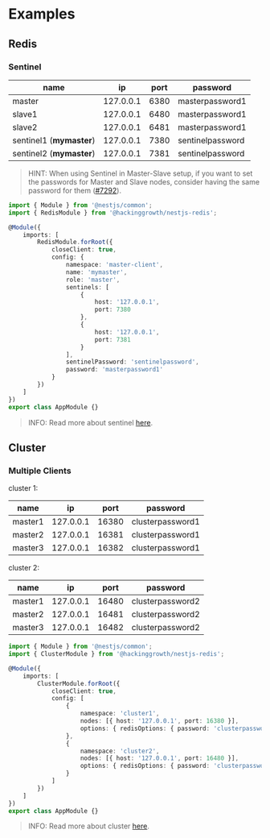 # Examples

## Redis

### Sentinel

| name                     | ip        | port | password         |
| ------------------------ | --------- | ---- | ---------------- |
| master                   | 127.0.0.1 | 6380 | masterpassword1  |
| slave1                   | 127.0.0.1 | 6480 | masterpassword1  |
| slave2                   | 127.0.0.1 | 6481 | masterpassword1  |
| sentinel1 (**mymaster**) | 127.0.0.1 | 7380 | sentinelpassword |
| sentinel2 (**mymaster**) | 127.0.0.1 | 7381 | sentinelpassword |

> HINT: When using Sentinel in Master-Slave setup, if you want to set the passwords for Master and Slave nodes, consider having the same password for them ([#7292](https://github.com/redis/redis/issues/7292)).

```TypeScript
import { Module } from '@nestjs/common';
import { RedisModule } from '@hackinggrowth/nestjs-redis';

@Module({
    imports: [
        RedisModule.forRoot({
            closeClient: true,
            config: {
                namespace: 'master-client',
                name: 'mymaster',
                role: 'master',
                sentinels: [
                    {
                        host: '127.0.0.1',
                        port: 7380
                    },
                    {
                        host: '127.0.0.1',
                        port: 7381
                    }
                ],
                sentinelPassword: 'sentinelpassword',
                password: 'masterpassword1'
            }
        })
    ]
})
export class AppModule {}
```

> INFO: Read more about sentinel [here](https://github.com/luin/ioredis#sentinel).

## Cluster

### Multiple Clients

cluster 1:

| name    | ip        | port  | password         |
| ------- | --------- | ----- | ---------------- |
| master1 | 127.0.0.1 | 16380 | clusterpassword1 |
| master2 | 127.0.0.1 | 16381 | clusterpassword1 |
| master3 | 127.0.0.1 | 16382 | clusterpassword1 |

cluster 2:

| name    | ip        | port  | password         |
| ------- | --------- | ----- | ---------------- |
| master1 | 127.0.0.1 | 16480 | clusterpassword2 |
| master2 | 127.0.0.1 | 16481 | clusterpassword2 |
| master3 | 127.0.0.1 | 16482 | clusterpassword2 |

```TypeScript
import { Module } from '@nestjs/common';
import { ClusterModule } from '@hackinggrowth/nestjs-redis';

@Module({
    imports: [
        ClusterModule.forRoot({
            closeClient: true,
            config: [
                {
                    namespace: 'cluster1',
                    nodes: [{ host: '127.0.0.1', port: 16380 }],
                    options: { redisOptions: { password: 'clusterpassword1' } }
                },
                {
                    namespace: 'cluster2',
                    nodes: [{ host: '127.0.0.1', port: 16480 }],
                    options: { redisOptions: { password: 'clusterpassword2' } }
                }
            ]
        })
    ]
})
export class AppModule {}
```

> INFO: Read more about cluster [here](https://github.com/luin/ioredis#cluster).
